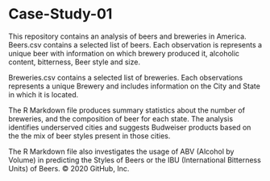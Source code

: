# Case-Study-01
This repository contains an analysis of beers and breweries in America.  
Beers.csv contains a selected list of beers.  Each observation is represents a unique beer with information on which brewery produced it, alcoholic content, bitterness, Beer style and size.

Breweries.csv contains a selected list of breweries.  Each observations represents a unique Brewery and includes information on the City and State in which it is located.

The R Markdown file produces summary statistics about the number of breweries, and the composition of beer for each state.  The analysis identifies underserved cities and suggests  Budweiser products based on the the mix of beer styles present in those cities.  

The R Markdown file also investigates the usage of ABV (Alcohol by Volume) in predicting the Styles of Beers or the IBU (International Bitterness Units) of Beers.
© 2020 GitHub, Inc.
